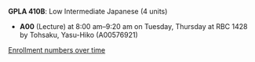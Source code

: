 **GPLA 410B**: Low Intermediate Japanese (4 units)

- **A00** (Lecture) at 8:00 am–9:20 am on Tuesday, Thursday at RBC 1428 by Tohsaku, Yasu-Hiko (A00576921)

[Enrollment numbers over time](./GPLA410B.tsv)
